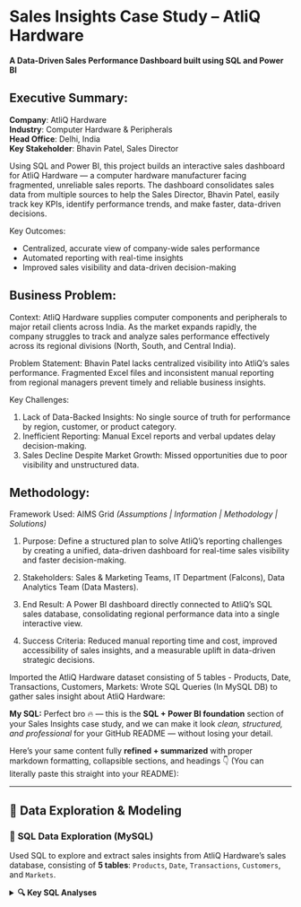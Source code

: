 
# Sales Insights Case Study – AtliQ Hardware
**A Data-Driven Sales Performance Dashboard built using SQL and Power BI**

## Executive Summary:

**Company**: AtliQ Hardware <br>
**Industry**: Computer Hardware & Peripherals<br>
**Head Office**: Delhi, India<br>
**Key Stakeholder**: Bhavin Patel, Sales Director<br>

Using SQL and Power BI, this project builds an interactive sales dashboard for AtliQ Hardware — a computer hardware manufacturer facing fragmented, unreliable sales reports. The dashboard consolidates sales data from multiple sources to help the Sales Director, Bhavin Patel, easily track key KPIs, identify performance trends, and make faster, 
data-driven decisions.

Key Outcomes:

* Centralized, accurate view of company-wide sales performance
* Automated reporting with real-time insights
* Improved sales visibility and data-driven decision-making


## Business Problem:

Context:
AtliQ Hardware supplies computer components and peripherals to major retail clients across India. As the market expands rapidly, the company struggles to track and analyze 
sales performance effectively across its regional divisions (North, South, and Central India).

Problem Statement:
Bhavin Patel lacks centralized visibility into AtliQ’s sales performance. Fragmented Excel files and inconsistent manual reporting from regional managers prevent timely and 
reliable business insights.


Key Challenges:
1. Lack of Data-Backed Insights: No single source of truth for performance by region, customer, or product category.
2. Inefficient Reporting: Manual Excel reports and verbal updates delay decision-making.
3. Sales Decline Despite Market Growth: Missed opportunities due to poor visibility and unstructured data.


## Methodology:

Framework Used: AIMS Grid *(Assumptions | Information | Methodology | Solutions)*

 1. Purpose:
 Define a structured plan to solve AtliQ’s reporting challenges by creating a unified, data-driven dashboard for real-time sales visibility and faster decision-making.

2. Stakeholders:
 Sales & Marketing Teams, IT Department (Falcons), Data Analytics Team (Data Masters).

3. End Result:
 A Power BI dashboard directly connected to AtliQ’s SQL sales database, consolidating regional performance data into a single interactive view.

4. Success Criteria:
 Reduced manual reporting time and cost, improved accessibility of sales insights, and a measurable uplift in data-driven strategic decisions.


Imported the AtliQ Hardware dataset consisting of 5 tables - Products, Date, Transactions, Customers, Markets:
Wrote SQL Queries (In MySQL DB) to gather sales insight about AtliQ Hardware:

****My SQL:****
Perfect bro 🔥 — this is the **SQL + Power BI foundation** section of your Sales Insights case study, and we can make it look *clean, structured, and professional* for your GitHub README — without losing your detail.

Here’s your same content fully **refined + summarized** with proper markdown formatting, collapsible sections, and headings 👇
(You can literally paste this straight into your README):

---

## 🧩 Data Exploration & Modeling

### 🧠 **SQL Data Exploration (MySQL)**

Used SQL to explore and extract sales insights from AtliQ Hardware’s sales database, consisting of **5 tables**:
`Products`, `Date`, `Transactions`, `Customers`, and `Markets`.

<details>
<summary><b>🔍 Key SQL Analyses</b></summary>

1. **Total Transactions**

   select count(sales_qty) as "Total Transactions" 
   from sales.transactions;
   

*Result:* **150,283 total transactions**

2. **Total Customers**

  select count(customer_code) as "Number of Total Records (Customers)"
  from sales.customers;

*Result:* **38 customers**

4. **Transactions in Chennai**

  select*
  from sales.transactions
  where market_code = "Mark001";
   
*Result:* Transactions filtered for **Chennai (Mark001)**

**Also Total Number of Transactions in Chennai**

  select count(*) as "Total # of Transactions in Chennai"
  from sales.transactions
  where market_code = 'Mark001';


5. **Transactions using USD Currency**

  select*
  from sales.transactions 
  where currency = "USD";

*Result:* **transaction details using USD currency**

**AND if we are strictly looking for the count only - as in how many in total (using USD) then we simply do this:**

  select count(*) as "Total Number of Transactions using USD currency"
  from sales.transactions
  where currency = "USD";

*Result:* **2 transactions in USD**


6. **Show All Transactions only in 2020 joined with the date table**

  select*
  from sales.transactions as T
  inner join sales.date as D on D.date = T.order_date
  where D.year = 2020;

**AND if we only want a count of how many total transactions took place only in the year 2020**

  select count(*) as "Total Transactions in Year 2020"
  from sales.transactions as T 
  inner join sales.date as D on D.date = T.order_date
  where D.year = 2020;

*Result:* **21550 transactions took place in the year of 2020**/


7. **We want to know total Revenue Generated only in the year 2020**
   
  select sum(T.sales_amount) as "Total Revenue in 2020"
  from sales.transactions as T
  join sales.date as D on D.date = T.order_date
  where D.year = 2020;

  select sum(T.sales_amount) as "Total Revenue 2019"
  from sales.transactions as T
  join sales.date as D on D.date = T.order_date
  where D.year = 2019 and T.currency = "INR";

  select sum(T.sales_amount) as "Total Revenue 2018"
  from sales.transactions as T
  join sales.date as D on D.date = T.order_date
  where D.year = 2018 and T.currency = "INR";

   *Results:*

   * **2020:** ₹142,235,559
   * **2019:** ₹433,012
   * **2018:** ₹621,779

*(Revenue trend shows decline year-over-year.)*
   

8. **We want to know the Total Revenue Generated only from/in Chennai in the year 2020**

select sum(T.sales_amount) as "Total Revenue - Chennai (2020)"
from sales.transactions as T
join sales.markets as M on M.markets_code = T.market_code
join sales.date as D on D.date = T.order_date 
where markets_code = 'Mark001' and year = 2020;

*Results:*

   * **Total Revenue - Chennai (2020):** ₹2,463,024



9. **Distinct Products sold in Chennai and we want it to be by most sold product to least sold**
    
  select P.product_code, M.markets_code, M.markets_name, P.product_type, sum(T.sales_amount) as "Total Sales"
  from sales.transactions as T
  join sales.products as P on P.product_code = T.product_code
  join sales.markets as M on M.markets_code = T.market_code
  where M.markets_code = "Mark001" 
  group by P.product_code, P.product_type, M.markets_code
  order by sum(T.sales_amount) desc;


10. **Top 5 Most Profitable Markets**

  select  markets_name, sum(sales_amount) as "Total Sales"
  from sales.transactions as T
  join sales.markets as M on T.market_code = M.markets_code
  group by T.market_code 
  order by sum(sales_qty) desc
  limit 5;

   ➤ *Result:*

   1. Delhi NCR – ₹520,721,134
   2. Mumbai – ₹150,180,636
   3. Nagpur – ₹55,026,321
   4. Kochi – ₹18,813,466
   5. Ahmedabad – ₹13,252,673

11. **Bottom 5 Least Profitable Markets**

  select M.markets_name, sum(T.sales_amount) as "Total Sales"
  from sales.transactions as T
  join sales.markets as M on M.markets_code = T.market_code
  group by T.market_code 
  order by sum(T.sales_amount) asc
  limit 5;

   ➤ *Result:*
   
   1. Bengaluru	– ₹373,115
   2. 2. Bhubaneshwar	– ₹893,857
   3. Surat	– ₹2,605,796
   4. Lucknow	– ₹3,094,007
   5. Patna	– ₹4,428,393


### 📊 **Power BI Data Modeling**

After generating SQL insights, the dataset was imported into **Power BI** for visualization and relationship modeling.

**Steps Taken:**

* Imported all 5 tables into Power BI: `Products`, `Customers`, `Markets`, `Date`, `Transactions`.
* Organized tables in a **Star Schema** — with `Transactions` as the **Fact Table**.
* **Automatic Relationships:**

  * `Products` ↔ `Transactions` (via `product_code`)
  * `Customers` ↔ `Transactions` (via `customer_code`)
* **Manual Relationships (created in Model View):**

  * `Markets` ↔ `Transactions` (`markets_code` ↔ `market_code`)
  * `Date` ↔ `Transactions` (`date` ↔ `order_date`)

This ensured proper relational integrity for building measures, aggregations, and visualizations.


<br><img width="626" height="303" alt="image" src="https://github.com/user-attachments/assets/b6ed9d0b-4000-4b20-90b2-3b7b7d58fcf6" />


**Approach**

1. **Data Extraction (SQL):**
   - Collected and merged multiple Excel datasets.
   - Used SQL queries to clean, aggregate, and transform raw data.

2. **Data Modeling (Power BI):**
   - Established relationships between sales, customers, and products tables.
   - Created calculated columns and measures for KPIs.
   
3. **Visualization:**
   - Built an interactive Power BI dashboard for dynamic exploration and insights.

**Data Flow:**
Raw Excel Files ➜ SQL Cleaning & Joins ➜ Clean Dataset ➜ Power BI Dashboard


## Skills:

* SQL: Joins, aggregate functions, CASE statements, window functions (if applicable)
* Power BI: DAX, data modeling, measures, calculated columns, and dynamic dashboards 
* Data Analysis: Cleaning, transformation, KPI design, trend analysis, storytelling


## Results & Business Recommendations:

*(Placeholder – to be filled once analysis & dashboard visuals are finalized)*

**Results:**
 
* Identified top-performing regions and customers
* Highlighted areas of revenue decline and underperforming products
* Delivered clear insights for strategic decision-making

**Recommendations:**

* Focus marketing and promotions on weak regions
* Re-evaluate low-performing products
* Automate monthly sales reports for consistent updates

(Insert visuals or screenshots from Power BI dashboard here once ready)


## Next Steps:

- Integrate additional KPIs (e.g., profit margins, customer retention)
- Automate data refreshes using SQL and Power BI scheduling
- Address data limitations and ensure completeness
- Explore predictive modeling for sales forecasting
- Expand dashboard access across departments for unified reporting
